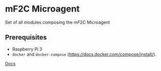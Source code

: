 # mF2C Microagent

Set of all modules composing the mF2C Microagent

## Prerequisites 

 - Raspberry Pi 3
 - `docker` and `docker-compose` (https://docs.docker.com/compose/install/).

[Docs](./docs/microagent.md)
